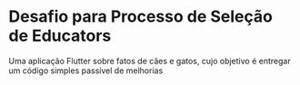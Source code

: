 # Desafio para Processo de Seleção de Educators

Uma aplicação Flutter sobre fatos de cães e gatos, cujo objetivo é entregar um código simples passível de melhorias
